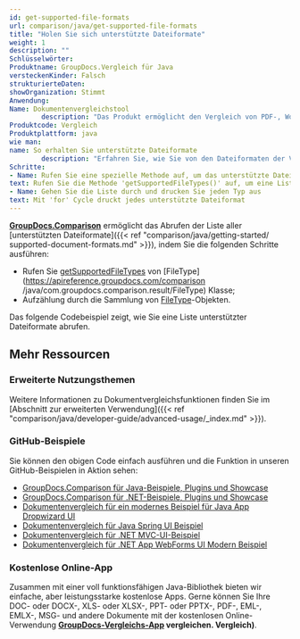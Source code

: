 ```yaml
---
id: get-supported-file-formats
url: comparison/java/get-supported-file-formats
title: "Holen Sie sich unterstützte Dateiformate"
weight: 1
description: ""
Schlüsselwörter:
Produktname: GroupDocs.Vergleich für Java
versteckenKinder: Falsch
strukturierteDaten:
showOrganization: Stimmt
Anwendung:
Name: Dokumentenvergleichstool
        description: "Das Produkt ermöglicht den Vergleich von PDF-, Word-, Excel-, PowerPoint-, AutoCad-, Bild-, Code- und vielen weiteren Dateiformaten. Die Vergleichs-API unterstützt auch das Akzeptieren oder Ablehnen von Änderungen, das Extrahieren von Dokumentinformationen und das Erstellen von Vergleichsberichten"
Produktcode: Vergleich
Produktplattform: java
wie man:
name: So erhalten Sie unterstützte Dateiformate
        description: "Erfahren Sie, wie Sie von den Dateiformaten der Vergleichs-API unterstützt werden"
Schritte:
- Name: Rufen Sie eine spezielle Methode auf, um das unterstützte Dateiformat zu erhalten
text: Rufen Sie die Methode 'getSupportedFileTypes()' auf, um eine Liste der Dateiformate zu erhalten
- Name: Gehen Sie die Liste durch und drucken Sie jeden Typ aus
text: Mit 'for' Cycle druckt jedes unterstützte Dateiformat
---
```

**[GroupDocs.Comparison](https://products.groupdocs.com/comparison/java)** ermöglicht das Abrufen der Liste aller [unterstützten Dateiformate]({{< ref "comparison/java/getting-started/ supported-document-formats.md" >}}), indem Sie die folgenden Schritte ausführen:

* Rufen Sie [getSupportedFileTypes](https://apireference.groupdocs.com/comparison/java/com.groupdocs.comparison.result/FileType#getSupportedFileTypes()) von [FileType](https://apireference.groupdocs.com/comparison /java/com.groupdocs.comparison.result/FileType) Klasse;
* Aufzählung durch die Sammlung von [FileType](https://apireference.groupdocs.com/comparison/java/com.groupdocs.comparison.result/FileType)-Objekten.

Das folgende Codebeispiel zeigt, wie Sie eine Liste unterstützter Dateiformate abrufen.

<script src="https://gist.github.com/groupdocs-comparison-gists/bfd324e74c6d9c58a6dcbb4833fb834e.js"></script>

## Mehr Ressourcen
### Erweiterte Nutzungsthemen
Weitere Informationen zu Dokumentvergleichsfunktionen finden Sie im [Abschnitt zur erweiterten Verwendung]({{< ref "comparison/java/developer-guide/advanced-usage/_index.md" >}}).

### GitHub-Beispiele
Sie können den obigen Code einfach ausführen und die Funktion in unseren GitHub-Beispielen in Aktion sehen:

* [GroupDocs.Comparison für Java-Beispiele, Plugins und Showcase](https://github.com/groupdocs-comparison/GroupDocs.Comparison-for-Java)
* [GroupDocs.Comparison für .NET-Beispiele, Plugins und Showcase](https://github.com/groupdocs-comparison/GroupDocs.Comparison-for-.NET)
* [Dokumentenvergleich für ein modernes Beispiel für Java App Dropwizard UI](https://github.com/groupdocs-comparison/GroupDocs.Comparison-for-Java-Dropwizard)
* [Dokumentenvergleich für Java Spring UI Beispiel](https://github.com/groupdocs-comparison/GroupDocs.Comparison-for-Java-Spring)
* [Dokumentenvergleich für .NET MVC-UI-Beispiel](https://github.com/groupdocs-comparison/GroupDocs.Comparison-for-.NET-MVC)
* [Dokumentenvergleich für .NET App WebForms UI Modern Beispiel](https://github.com/groupdocs-comparison/GroupDocs.Comparison-for-.NET-WebForms)
    


### Kostenlose Online-App
Zusammen mit einer voll funktionsfähigen Java-Bibliothek bieten wir einfache, aber leistungsstarke kostenlose Apps.
Gerne können Sie Ihre DOC- oder DOCX-, XLS- oder XLSX-, PPT- oder PPTX-, PDF-, EML-, EMLX-, MSG- und andere Dokumente mit der kostenlosen Online-Verwendung **[GroupDocs-Vergleichs-App](https://products.groupdocs.app/) vergleichen. Vergleich)**.

